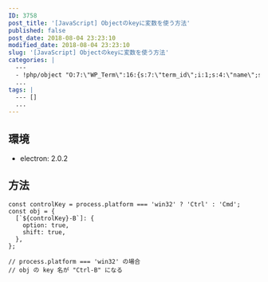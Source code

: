 ```yaml
---
ID: 3758
post_title: '[JavaScript] Objectのkeyに変数を使う方法'
published: false
post_date: 2018-08-04 23:23:10
modified_date: 2018-08-04 23:23:10
slug: '[JavaScript] Objectのkeyに変数を使う方法'
categories: |
  ---
  - !php/object "O:7:\"WP_Term\":16:{s:7:\"term_id\";i:1;s:4:\"name\";s:9:\"\u672A\u5206\u985E\";s:4:\"slug\";s:27:\"%e6%9c%aa%e5%88%86%e9%a1%9e\";s:10:\"term_group\";i:0;s:16:\"term_taxonomy_id\";i:1;s:8:\"taxonomy\";s:8:\"category\";s:11:\"description\";s:0:\"\";s:6:\"parent\";i:0;s:5:\"count\";i:5;s:6:\"filter\";s:3:\"raw\";s:6:\"cat_ID\";i:1;s:14:\"category_count\";i:5;s:20:\"category_description\";s:0:\"\";s:8:\"cat_name\";s:9:\"\u672A\u5206\u985E\";s:17:\"category_nicename\";s:27:\"%e6%9c%aa%e5%88%86%e9%a1%9e\";s:15:\"category_parent\";i:0;}"
  ...
tags: |
  --- []
  ...
---
```

## 環境

- electron: 2.0.2


## 方法

```language-js
const controlKey = process.platform === 'win32' ? 'Ctrl' : 'Cmd';
const obj = {
  [`${controlKey}-B`]: {
    option: true,
    shift: true,
  },
};

// process.platform === 'win32' の場合
// obj の key 名が "Ctrl-B" になる
```
